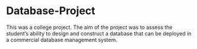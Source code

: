# Database-Project
This was a college project.  The aim of the project was to assess the student’s ability to design and construct a database that can be deployed in a commercial database management system.
